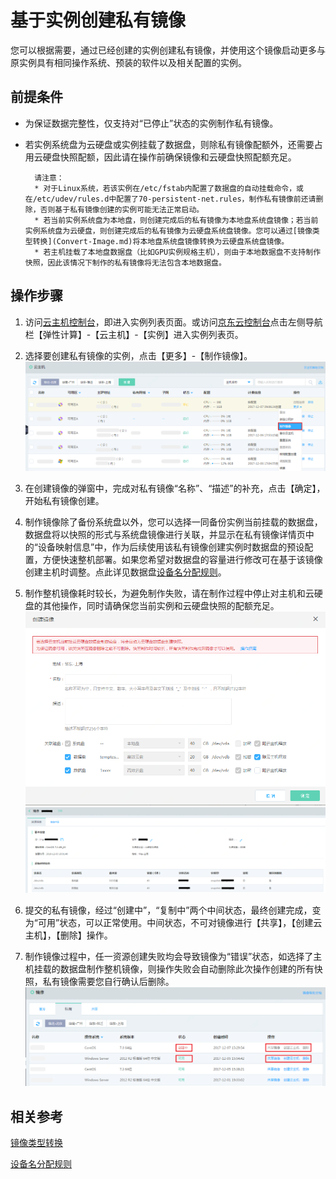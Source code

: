 # 基于实例创建私有镜像
您可以根据需要，通过已经创建的实例创建私有镜像，并使用这个镜像启动更多与原实例具有相同操作系统、预装的软件以及相关配置的实例。

## 前提条件
* 为保证数据完整性，仅支持对“已停止”状态的实例制作私有镜像。
* 若实例系统盘为云硬盘或实例挂载了数据盘，则除私有镜像配额外，还需要占用云硬盘快照配额，因此请在操作前确保镜像和云硬盘快照配额充足。

		请注意：
		* 对于Linux系统，若该实例在/etc/fstab内配置了数据盘的自动挂载命令，或在/etc/udev/rules.d中配置了70-persistent-net.rules，制作私有镜像前还请删除，否则基于私有镜像创建的实例可能无法正常启动。
		* 若当前实例系统盘为本地盘，则创建完成后的私有镜像为本地盘系统盘镜像；若当前实例系统盘为云硬盘，则创建完成后的私有镜像为云硬盘系统盘镜像。您可以通过[镜像类型转换](Convert-Image.md)将本地盘系统盘镜像转换为云硬盘系统盘镜像。
		* 若主机挂载了本地盘数据盘（比如GPU实例规格主机），则由于本地数据盘不支持制作快照，因此该情况下制作的私有镜像将无法包含本地数据盘。
		
		
## 操作步骤
1. 访问[云主机控制台][1]，即进入实例列表页面。或访问[京东云控制台][2]点击左侧导航栏【弹性计算】-【云主机】-【实例】进入实例列表页。
2. 选择要创建私有镜像的实例，点击【更多】-【制作镜像】。
![](../../../../../image/vm/Operation-Guide-Image-create1.png)
3. 在创建镜像的弹窗中，完成对私有镜像“名称”、“描述”的补充，点击【确定】，开始私有镜像创建。
4. 制作镜像除了备份系统盘以外，您可以选择一同备份实例当前挂载的数据盘，数据盘将以快照的形式与系统盘镜像进行关联，并显示在私有镜像详情页中的“设备映射信息”中，作为后续使用该私有镜像创建实例时数据盘的预设配置，方便快速整机部署。如果您希望对数据盘的容量进行修改可在基于该镜像创建主机时调整。点此详见数据盘[设备名分配规则](../Storage/Assign-Device-Name.md)。
5. 制作整机镜像耗时较长，为避免制作失败，请在制作过程中停止对主机和云硬盘的其他操作，同时请确保您当前实例和云硬盘快照的配额充足。
![](../../../../../image/vm/Operation-Guide-Image-create2.png)
![](../../../../../image/vm/Operation-Guide-Image-create3.png)

6. 提交的私有镜像，经过“创建中”，“复制中”两个中间状态，最终创建完成，变为“可用”状态，可以正常使用。中间状态，不可对镜像进行【共享】，【创建云主机】，【删除】操作。

7. 制作镜像过程中，任一资源创建失败均会导致镜像为“错误”状态，如选择了主机挂载的数据盘制作整机镜像，则操作失败会自动删除此次操作创建的所有快照，私有镜像需要您自行确认后删除。
![](../../../../../image/vm/Operation-Guide-Image-create4.png)
 
 
## 相关参考
 
[镜像类型转换](Convert-Image.md)
 
[设备名分配规则](../Storage/Assign-Device-Name.md)


  [1]: https://cns-console.jdcloud.com/
  [2]: https://console.jdcloud.com/
  [3]: ./images/Operation-Guide-Image-create1.png "Operation-Guide-Image-create1.png"
  [4]: ./images/Operation-Guide-Image-create2.png "Operation-Guide-Image-create2.png"
  [5]: ./images/Operation-Guide-Image-create3.png "Operation-Guide-Image-create3.png"

  [6]: ./images/Operation-Guide-Image-create4.png "Operation-Guide-Image-create4.png"
